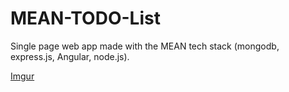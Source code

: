 # MEAN-TODO-List
Single page web app made with the MEAN tech stack (mongodb, express.js, Angular, node.js).

[Imgur](https://i.imgur.com/xc0Kr7Q.jpg)
